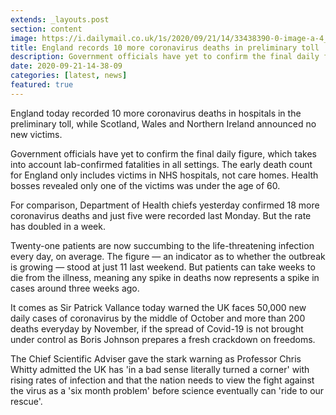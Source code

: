 ```yaml
---
extends: _layouts.post
section: content
image: https://i.dailymail.co.uk/1s/2020/09/21/14/33438390-0-image-a-4_1600695031765.jpg 
title: England records 10 more coronavirus deaths in preliminary toll 
description: Government officials have yet to confirm the final daily figure, which takes into account lab-confirmed fatalities in all settings. The early death count for England only includes victims in NHS hospitals. 
date: 2020-09-21-14-38-09 
categories: [latest, news] 
featured: true 
--- 
```

England today recorded 10 more coronavirus deaths in hospitals in the preliminary toll, while Scotland, Wales and Northern Ireland announced no new victims. 

Government officials have yet to confirm the final daily figure, which takes into account lab-confirmed fatalities in all settings. The early death count for England only includes victims in NHS hospitals, not care homes. Health bosses revealed only one of the victims was under the age of 60.

For comparison, Department of Health chiefs yesterday confirmed 18 more coronavirus deaths and just five were recorded last Monday. But the rate has doubled in a week.

Twenty-one patients are now succumbing to the life-threatening infection every day, on average. The figure — an indicator as to whether the outbreak is growing — stood at just 11 last weekend. But patients can take weeks to die from the illness, meaning any spike in deaths now represents a spike in cases around three weeks ago.

It comes as Sir Patrick Vallance today warned the UK faces 50,000 new daily cases of coronavirus by the middle of October and more than 200 deaths everyday by November, if the spread of Covid-19 is not brought under control as Boris Johnson prepares a fresh crackdown on freedoms.

The Chief Scientific Adviser gave the stark warning as Professor Chris Whitty admitted the UK has 'in a bad sense literally turned a corner' with rising rates of infection and that the nation needs to view the fight against the virus as a 'six month problem' before science eventually can 'ride to our rescue'.



